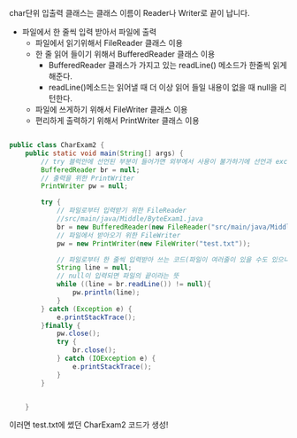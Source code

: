 char단위 입출력 클래스는 클래스 이름이 Reader나 Writer로 끝이 납니다.

* 파일에서 한 줄씩 입력 받아서 파일에 출력
  * 파일에서 읽기위해서 FileReader 클래스 이용
  * 한 줄 읽어 들이기 위해서 BufferedReader 클래스 이용
     * BufferedReader 클래스가 가지고 있는 readLine() 메소드가 한줄씩 읽게 해준다.
     * readLine()메소드는 읽어낼 때 더 이상 읽어 들일 내용이 없을 때 null을 리턴한다.
  * 파일에 쓰게하기 위해서 FileWriter 클래스 이용
  * 편리하게 출력하기 위해서 PrintWriter 클래스 이용


```java

public class CharExam2 {
    public static void main(String[] args) {
        // try 블럭안에 선언된 부분이 들어가면 외부에서 사용이 불가하기에 선언과 exception 부분 분리
        BufferedReader br = null;
        // 출력을 위한 PrintWriter
        PrintWriter pw = null;

        try {
            // 파일로부터 입력받기 위한 FileReader
            //src/main/java/Middle/ByteExam1.java
            br = new BufferedReader(new FileReader("src/main/java/Middle/CharExam2.java"));
            // 파일에서 받아오기 위한 FileWriter
            pw = new PrintWriter(new FileWriter("test.txt"));

            // 파일로부터 한 줄씩 입력받아 쓰는 코드(파일이 여러줄이 있을 수도 있으니 반복문)
            String line = null;
            // null이 입력되면 파일의 끝이라는 뜻
            while ((line = br.readLine()) != null){
                pw.println(line);
            }
        } catch (Exception e) {
            e.printStackTrace();
        }finally {
            pw.close();
            try {
                br.close();
            } catch (IOException e) {
                e.printStackTrace();
            }
        }


    }

```
이러면 test.txt에 썼던 CharExam2 코드가 생성!


